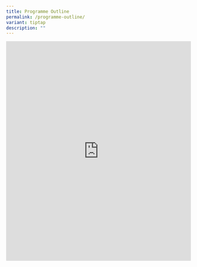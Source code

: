 ```yaml
---
title: Programme Outline
permalink: /programme-outline/
variant: tiptap
description: ""
---
```

<div class="iframe-wrapper">
<iframe style="border: none;" height="600px" width="100%" allowfullscreen="true" frameborder="0" src="https://docs.google.com/document/d/e/2PACX-1vQFHMqNlPlPakPXiL_JzZ-1bO50PIliLPpUJtAxDrAecm6FyIe7d6fhFRw7QpQp_OdiXAS-n2Wrdnw-/pub?embedded=true"></iframe>
</div>
<p></p>